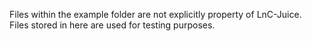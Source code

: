 Files within the example folder are not explicitly property of LnC-Juice.  
Files stored in here are used for testing purposes.
